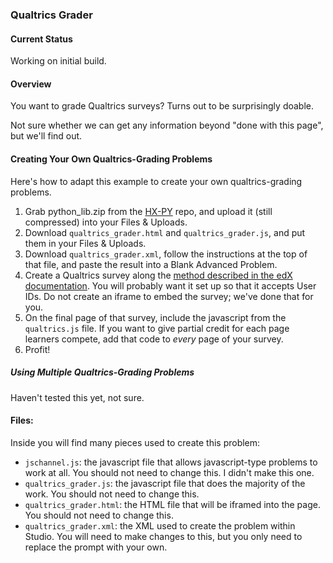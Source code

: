 ### Qualtrics Grader ###

#### Current Status ####

Working on initial build.

#### Overview ####
You want to grade Qualtrics surveys? Turns out to be surprisingly doable.

Not sure whether we can get any information beyond "done with this page", but we'll find out.

#### Creating Your Own Qualtrics-Grading Problems ####

Here's how to adapt this example to create your own qualtrics-grading problems.

1. Grab python_lib.zip from the [HX-PY](https://github.com/Colin-Fredericks/hx-py) repo, and upload it (still compressed) into your Files & Uploads.
2. Download `qualtrics_grader.html` and `qualtrics_grader.js`, and put them in your Files & Uploads.
3. Download `qualtrics_grader.xml`, follow the instructions at the top of that file, and paste the result into a Blank Advanced Problem.
4. Create a Qualtrics survey along the [method described in the edX documentation](https://edx.readthedocs.io/projects/edx-partner-course-staff/en/latest/exercises_tools/qualtrics.html). You will probably want it set up so that it accepts User IDs. Do not create an iframe to embed the survey; we've done that for you.
5. On the final page of that survey, include the javascript from the `qualtrics.js` file. If you want to give partial credit for each page learners compete, add that code to *every* page of your survey.
4. Profit!

##### Using Multiple Qualtrics-Grading Problems #####

Haven't tested this yet, not sure.

#### Files: ####

Inside you will find many pieces used to create this problem:

- `jschannel.js`: the javascript file that allows javascript-type problems to work at all. You should not need to change this. I didn't make this one.
- `qualtrics_grader.js`: the javascript file that does the majority of the work. You should not need to change this.
- `qualtrics_grader.html`: the HTML file that will be iframed into the page. You should not need to change this.
- `qualtrics_grader.xml`: the XML used to create the problem within Studio. You will need to make changes to this, but you only need to replace the prompt with your own.
